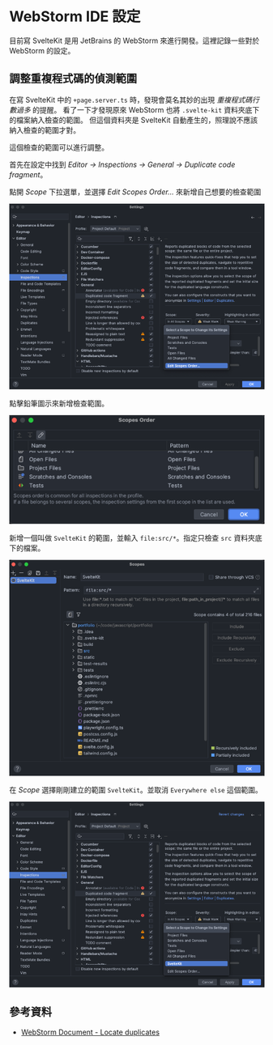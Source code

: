 # WebStorm IDE 設定

目前寫 SvelteKit 是用 JetBrains 的 WebStorm 來進行開發。這裡記錄一些對於 WebStorm 的設定。

## 調整重複程式碼的偵測範圍

在寫 SvelteKit 中的 `+page.server.ts` 時，發現會莫名其妙的出現 _重複程式碼行數過多_ 的提醒。
看了一下才發現原來 WebStorm 也將 `.svelte-kit` 資料夾底下的檔案納入檢查的範圍。
但這個資料夾是 SvelteKit 自動產生的，照理說不應該納入檢查的範圍才對。

這個檢查的範圍可以進行調整。

首先在設定中找到 _Editor -> Inspections -> General -> Duplicate code fragment_。

點開 _Scope_ 下拉選單，並選擇 _Edit Scopes Order..._ 來新增自己想要的檢查範圍

![change-duplicate-code-fragment-01](./images/change-duplicate-code-fragment-01.png)

點擊鉛筆圖示來新增檢查範圍。

![change-duplicate-code-fragment-02](./images/change-duplicate-code-fragment-02.png)

新增一個叫做 `SvelteKit` 的範圍，並輸入 `file:src/*`。指定只檢查 `src` 資料夾底下的檔案。

![change-duplicate-code-fragment-03](./images/change-duplicate-code-fragment-03.png)

在 _Scope_ 選擇剛剛建立的範圍 `SvelteKit`。並取消 `Everywhere else` 這個範圍。

![change-duplicate-code-fragment-04](./images/change-duplicate-code-fragment-04.png)

## 參考資料

- [WebStorm Document - Locate duplicates](https://www.jetbrains.com/help/webstorm/analyzing-duplicates.html#configure-inspection)
